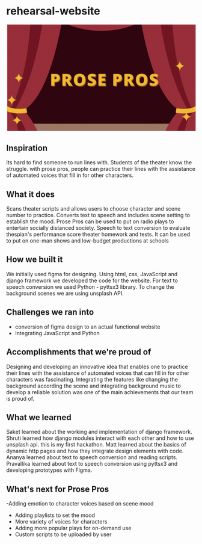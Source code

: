 # rehearsal-website
![ ](https://github.com/Pravallika-Myneni/Moodify/blob/main/Assets/hact.gif)
## Inspiration

Its hard to find someone to run lines with. Students of the theater know the struggle. with prose pros, people can practice their lines with the assistance of automated voices that fill in for other characters.

## What it does

Scans theater scripts and allows users to choose character and scene number to practice. Converts text to speech and includes scene setting to establish the mood.
Prose Pros can be used to put on radio plays to entertain socially distanced society. Speech to text conversion to evaluate thespian's performance score
theater homework and tests. It can be used to put on one-man shows and low-budget productions at schools


## How we built it

We initially used figma for designing. Using html, css, JavaScript and django framework we developed the code for the website. For text to speech conversion we used Python - pyttsx3 library. To change the background scenes we are using unsplash API.

## Challenges we ran into

- conversion of figma design to an actual functional website
- Integrating JavaScript and Python

## Accomplishments that we're proud of
Designing and developing an innovative idea that enables one to practice their lines with the assistance of automated voices that can fill in for other characters was fascinating. Integrating the features like changing the background according the scene and integrating background music to develop a reliable solution was one of the main achievements that our team is proud of.

## What we learned
Saket learned about the working and implementation of django framework. Shruti learned how django modules interact with each other and how to use unsplash api. this is my first hackathon.  Matt learned about the basics of dynamic http pages and how they integrate design elements with code. Ananya learned about text to speech conversion and reading scripts. Pravallika learned about text to speech conversion using pyttsx3 and developing prototypes with Figma.

## What's next for Prose Pros
-Adding emotion to character voices based on scene mood
- Adding playlists to set the mood
- More variety of voices for characters
- Adding more popular plays for on-demand use
- Custom scripts to be uploaded by user
